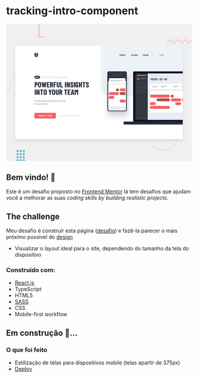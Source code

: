 # tracking-intro-component

![Design preview for the Advice generator app coding challenge](./src/design/desktop-preview.jpg)

## Bem vindo! 👋


Este é  um desafio proposto no [Frontend Mentor](https://www.frontendmentor.io) lá tem desafios que ajudam você a melhorar as suas *coding skills by building realistic projects*.


## The challenge

Meu desafio é construir esta página ([desafio](https://www.frontendmentor.io/challenges/project-tracking-intro-component-5d289097500fcb331a67d80e)) e fazê-la parecer o mais próximo possível do [design](./src/design)

<!-- Deploy: {link} -->

- Visualizar o layout ideal para o site, dependendo do tamanho da tela do dispositivo


 ### Construído com:

- [React.js](https://reactjs.org/)
- TypeScript
- HTML5
- [SASS](https://sass-lang.com/documentation)
- CSS 
- Mobile-first workflow

## Em construção 👷...

### O que foi feito 

- Estilização de telas para dispositivos mobile (telas apartir de 375px)
- [Deploy](https://tracking-intro-component-wheat.vercel.app/)

<!-- ### O que foi feito 
- Organização dos arquivos em pasta
- Implementação da promise Axios no projeto 
- Implementação do pré-processador SASS
- Implementação da API advice Slip
- lógica criada no  e implementada no App.js 
- Estilização de telas para dispositivos mobile (telas apartir de 375px)  ✅
- Deploy da página no vercel ✅ [CLIQUE AQUI PARA ACESSAR A PÁGINA! ](https://advice-generator-app-gamma.vercel.app/) 
- Estilização para outras telas       

### O que falta fazer

- refatoração do código 👷
- imprementar o Hooks useEffect do React.js 👷 -->
